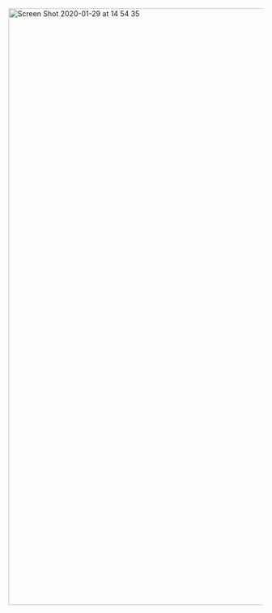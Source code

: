 <img width="1179" alt="Screen Shot 2020-01-29 at 14 54 35" src="https://user-images.githubusercontent.com/62836055/79971089-86d39800-849c-11ea-8471-b5e7405c26ed.png">
